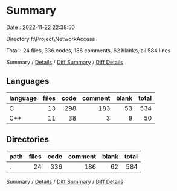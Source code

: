 # Summary

Date : 2022-11-22 22:38:50

Directory f:\\Project\\NetworkAccess

Total : 24 files,  336 codes, 186 comments, 62 blanks, all 584 lines

Summary / [Details](details.md) / [Diff Summary](diff.md) / [Diff Details](diff-details.md)

## Languages
| language | files | code | comment | blank | total |
| :--- | ---: | ---: | ---: | ---: | ---: |
| C | 13 | 298 | 183 | 53 | 534 |
| C++ | 11 | 38 | 3 | 9 | 50 |

## Directories
| path | files | code | comment | blank | total |
| :--- | ---: | ---: | ---: | ---: | ---: |
| . | 24 | 336 | 186 | 62 | 584 |

Summary / [Details](details.md) / [Diff Summary](diff.md) / [Diff Details](diff-details.md)